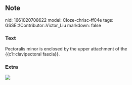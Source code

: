 ## Note
nid: 1661020708622
model: Cloze-chrisc-ff04e
tags: GSSE::!Contributor::Victor_Liu
markdown: false

### Text
<div>
  Pectoralis minor is enclosed by the upper attachment of the
  {{c1::clavipectoral fascia}}.
</div>

### Extra
<img src="060717_0233_FasciaePact1.jpg">
